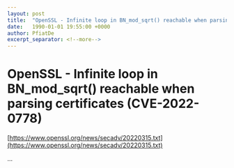 ```yaml
---
layout: post
title:  "OpenSSL - Infinite loop in BN_mod_sqrt() reachable when parsing certificates (CVE-2022-0778)"
date:   1990-01-01 19:55:00 +0000
author: PfiatDe
excerpt_separator: <!--more-->
---
```


# OpenSSL - Infinite loop in BN_mod_sqrt() reachable when parsing certificates (CVE-2022-0778)
[https://www.openssl.org/news/secadv/20220315.txt](https://www.openssl.org/news/secadv/20220315.txt)

...
<!--more-->
